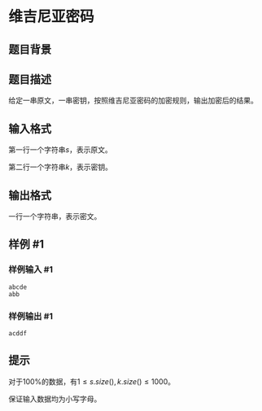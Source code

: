 # 维吉尼亚密码

## 题目背景

## 题目描述

给定一串原文，一串密钥，按照维吉尼亚密码的加密规则，输出加密后的结果。



## 输入格式

第一行一个字符串$s$，表示原文。

第二行一个字符串$k$，表示密钥。

## 输出格式

一行一个字符串，表示密文。

## 样例 #1

### 样例输入 #1

```
abcde
abb
```

### 样例输出 #1

```
acddf
```

## 提示

对于$100\%$的数据，有$1 \le s.size(), k.size() \le 1000$。

保证输入数据均为小写字母。